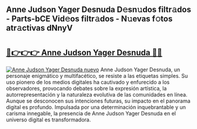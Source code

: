 ## Anne Judson Yager Desnuda D𝚎sn𝚞dos filtr𝚊dos - Parts-bCE Vid𝚎os filtr𝚊dos - N𝚞evas f𝚘tos atr𝚊ctivas dNnyV

# <h2><a href="http://mb287f.tromn.icu/?c=Anne+Judson+Yager+Desnuda">🔗👉👉👉 Anne Judson Yager Desnuda 🔗🔗</a></h2>

[![Anne Judson Yager Desnuda nuevo](https://i.imgur.com/pEAQMta.gif)](http://mb287f.tromn.icu/?c=Anne+Judson+Yager+Desnuda)
Anne Judson Yager Desnuda, un personaje enigmático y multifacético, se resiste a las etiquetas simples. Su uso pionero de los medios digitales ha cautivado y enfurecido a los observadores, provocando debates sobre la expresión artística, la autorrepresentación y la naturaleza evolutiva de las comunidades en línea. Aunque se desconocen sus intenciones futuras, su impacto en el panorama digital es profundo. Impulsada por una determinación inquebrantable y un carisma innegable, la presencia de Anne Judson Yager Desnuda en el universo digital es transformadora.
